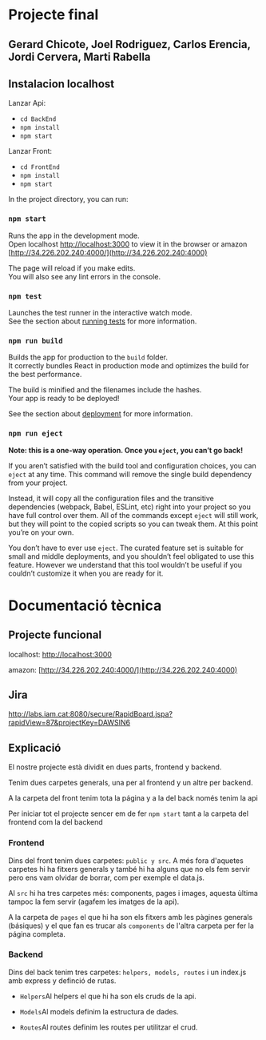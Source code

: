 # Projecte final

## Gerard Chicote, Joel Rodriguez, Carlos Erencia, Jordi Cervera, Marti Rabella

## Instalacion localhost
Lanzar Api:
* `cd BackEnd`
* `npm install`
* `npm start`

Lanzar Front:
* `cd FrontEnd`
* `npm install`
* `npm start`

In the project directory, you can run:

### `npm start`

Runs the app in the development mode.<br />
Open localhost [http://localhost:3000](http://localhost:3000) to view it in the browser or amazon [http://34.226.202.240:4000/](http://34.226.202.240:4000)

The page will reload if you make edits.<br />
You will also see any lint errors in the console.

### `npm test`

Launches the test runner in the interactive watch mode.<br />
See the section about [running tests](https://facebook.github.io/create-react-app/docs/running-tests) for more information.

### `npm run build`

Builds the app for production to the `build` folder.<br />
It correctly bundles React in production mode and optimizes the build for the best performance.

The build is minified and the filenames include the hashes.<br />
Your app is ready to be deployed!

See the section about [deployment](https://facebook.github.io/create-react-app/docs/deployment) for more information.

### `npm run eject`

**Note: this is a one-way operation. Once you `eject`, you can’t go back!**

If you aren’t satisfied with the build tool and configuration choices, you can `eject` at any time. This command will remove the single build dependency from your project.

Instead, it will copy all the configuration files and the transitive dependencies (webpack, Babel, ESLint, etc) right into your project so you have full control over them. All of the commands except `eject` will still work, but they will point to the copied scripts so you can tweak them. At this point you’re on your own.

You don’t have to ever use `eject`. The curated feature set is suitable for small and middle deployments, and you shouldn’t feel obligated to use this feature. However we understand that this tool wouldn’t be useful if you couldn’t customize it when you are ready for it.


# Documentació tècnica

## Projecte funcional

localhost: [http://localhost:3000](http://localhost:3000)

amazon: [http://34.226.202.240:4000/](http://34.226.202.240:4000)

## Jira

http://labs.iam.cat:8080/secure/RapidBoard.jspa?rapidView=87&projectKey=DAWSIN6

## Explicació

El nostre projecte està dividit en dues parts, frontend y backend.

Tenim dues carpetes generals, una per al frontend y un altre per backend.

A la carpeta del front tenim tota la página y a la del back només tenim la api

Per iniciar tot el projecte sencer em de fer `npm start` tant a la carpeta del frontend com la del backend

### Frontend

Dins del front tenim dues carpetes: `public y src`. A més fora d'aquetes carpetes hi ha fitxers generals y també hi ha alguns que no els fem servir pero ens vam olvidar de borrar, com per exemple el data.js.

Al `src` hi ha tres carpetes més: components, pages i images, aquesta ùltima tampoc la fem servir (agafem les imatges de la api).

A la carpeta de `pages` el que hi ha son els fitxers amb les pàgines generals (básiques) y el que fan es trucar als `components` de l'altra carpeta per fer la página completa.

### Backend

Dins del back tenim tres carpetes: `helpers, models, routes` i un index.js amb express y definció de rutas.

* `Helpers`Al helpers el que hi ha son els cruds de la api.

* `Models`Al models definim la estructura de dades.

* `Routes`Al routes definim les routes per utilitzar el crud.

